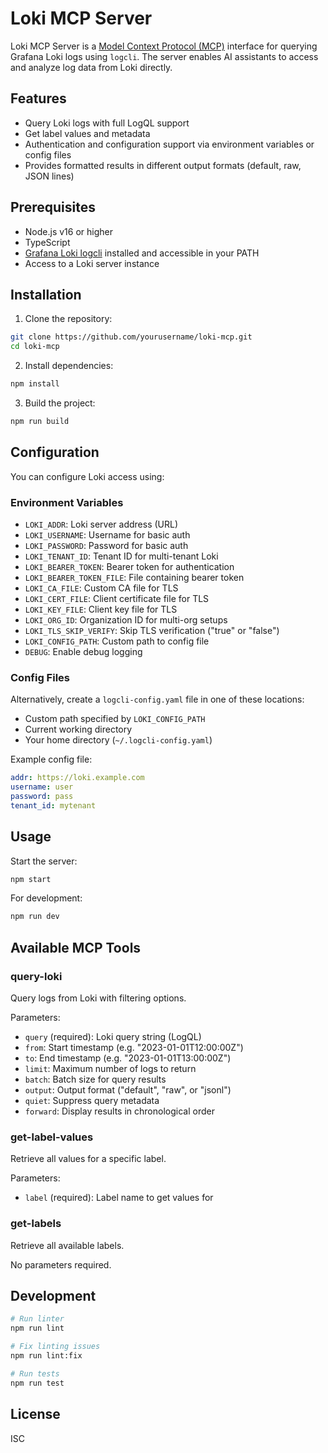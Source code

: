 # Loki MCP Server

Loki MCP Server is a [Model Context Protocol (MCP)](https://github.com/modelcontextprotocol/mcp) interface for querying Grafana Loki logs using `logcli`. The server enables AI assistants to access and analyze log data from Loki directly.

## Features

- Query Loki logs with full LogQL support
- Get label values and metadata
- Authentication and configuration support via environment variables or config files
- Provides formatted results in different output formats (default, raw, JSON lines)

## Prerequisites

- Node.js v16 or higher
- TypeScript
- [Grafana Loki logcli](https://grafana.com/docs/loki/latest/tools/logcli/) installed and accessible in your PATH
- Access to a Loki server instance

## Installation

1. Clone the repository:

```bash
git clone https://github.com/yourusername/loki-mcp.git
cd loki-mcp
```

2. Install dependencies:

```bash
npm install
```

3. Build the project:

```bash
npm run build
```

## Configuration

You can configure Loki access using:

### Environment Variables

- `LOKI_ADDR`: Loki server address (URL)
- `LOKI_USERNAME`: Username for basic auth
- `LOKI_PASSWORD`: Password for basic auth
- `LOKI_TENANT_ID`: Tenant ID for multi-tenant Loki
- `LOKI_BEARER_TOKEN`: Bearer token for authentication
- `LOKI_BEARER_TOKEN_FILE`: File containing bearer token
- `LOKI_CA_FILE`: Custom CA file for TLS
- `LOKI_CERT_FILE`: Client certificate file for TLS
- `LOKI_KEY_FILE`: Client key file for TLS
- `LOKI_ORG_ID`: Organization ID for multi-org setups
- `LOKI_TLS_SKIP_VERIFY`: Skip TLS verification ("true" or "false")
- `LOKI_CONFIG_PATH`: Custom path to config file
- `DEBUG`: Enable debug logging

### Config Files

Alternatively, create a `logcli-config.yaml` file in one of these locations:

- Custom path specified by `LOKI_CONFIG_PATH`
- Current working directory
- Your home directory (`~/.logcli-config.yaml`)

Example config file:

```yaml
addr: https://loki.example.com
username: user
password: pass
tenant_id: mytenant
```

## Usage

Start the server:

```bash
npm start
```

For development:

```bash
npm run dev
```

## Available MCP Tools

### query-loki

Query logs from Loki with filtering options.

Parameters:

- `query` (required): Loki query string (LogQL)
- `from`: Start timestamp (e.g. "2023-01-01T12:00:00Z")
- `to`: End timestamp (e.g. "2023-01-01T13:00:00Z")
- `limit`: Maximum number of logs to return
- `batch`: Batch size for query results
- `output`: Output format ("default", "raw", or "jsonl")
- `quiet`: Suppress query metadata
- `forward`: Display results in chronological order

### get-label-values

Retrieve all values for a specific label.

Parameters:

- `label` (required): Label name to get values for

### get-labels

Retrieve all available labels.

No parameters required.

## Development

```bash
# Run linter
npm run lint

# Fix linting issues
npm run lint:fix

# Run tests
npm run test
```

## License

ISC
